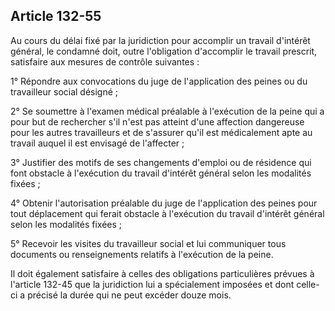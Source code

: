 Article 132-55
----
Au cours du délai fixé par la juridiction pour accomplir un travail d'intérêt
général, le condamné doit, outre l'obligation d'accomplir le travail prescrit,
satisfaire aux mesures de contrôle suivantes :

1° Répondre aux convocations du juge de l'application des peines ou du
travailleur social désigné ;

2° Se soumettre à l'examen médical préalable à l'exécution de la peine qui a
pour but de rechercher s'il n'est pas atteint d'une affection dangereuse pour
les autres travailleurs et de s'assurer qu'il est médicalement apte au travail
auquel il est envisagé de l'affecter ;

3° Justifier des motifs de ses changements d'emploi ou de résidence qui font
obstacle à l'exécution du travail d'intérêt général selon les modalités fixées ;

4° Obtenir l'autorisation préalable du juge de l'application des peines pour
tout déplacement qui ferait obstacle à l'exécution du travail d'intérêt général
selon les modalités fixées ;

5° Recevoir les visites du travailleur social et lui communiquer tous documents
ou renseignements relatifs à l'exécution de la peine.

Il doit également satisfaire à celles des obligations particulières prévues à
l'article 132-45 que la juridiction lui a spécialement imposées et dont celle-ci
a précisé la durée qui ne peut excéder douze mois.
